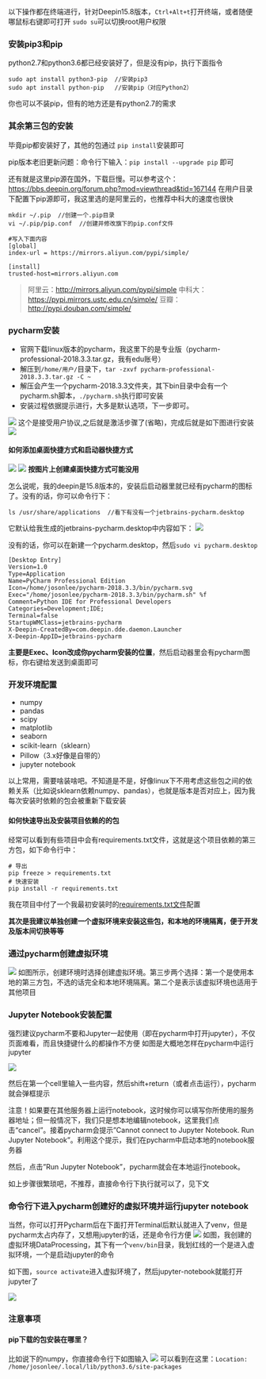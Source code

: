 以下操作都在终端进行，针对Deepin15.8版本，`Ctrl+Alt+t`打开终端，或者随便哪鼠标右键即可打开
`sudo su`可以切换root用户权限

### 安装pip3和pip

python2.7和python3.6都已经安装好了，但是没有pip，执行下面指令

```
sudo apt install python3-pip  //安装pip3
sudo apt install python-pip   //安装pip（对应Python2）
```

你也可以不装pip，但有的地方还是有python2.7的需求

### 其余第三包的安装

毕竟pip都安装好了，其他的包通过 `pip install`安装即可

pip版本老旧更新问题：命令行下输入：`pip install --upgrade pip` 即可

还有就是这里pip源在国外，下载巨慢。可以参考这个：https://bbs.deepin.org/forum.php?mod=viewthread&tid=167144
在用户目录下配置下pip源即可，我这里选的是阿里云的，也推荐中科大的速度也很快

```
mkdir ~/.pip  //创建一个.pip目录
vi ~/.pip/pip.conf  //创建并修改旗下的pip.conf文件

#写入下面内容
[global]
index-url = https://mirrors.aliyun.com/pypi/simple/

[install]
trusted-host=mirrors.aliyun.com
```
> 阿里云：http://mirrors.aliyun.com/pypi/simple
中科大：https://pypi.mirrors.ustc.edu.cn/simple/
豆瓣：http://pypi.douban.com/simple/


### pycharm安装
- 官网下载linux版本的pycharm，我这里下的是专业版（pycharm-professional-2018.3.3.tar.gz，我有edu账号）
- 解压到`/home/用户/`目录下，`tar -zxvf pycharm-professional-2018.3.3.tar.gz -C ~`
- 解压会产生一个pycharm-2018.3.3文件夹，其下bin目录中会有一个pycharm.sh脚本，`./pycharm.sh`执行即可安装
- 安装过程依据提示进行，大多是默认选项，下一步即可。

 ![](assets/pycharm安装00.png)
 这个是接受用户协议,之后就是激活步骤了(省略)，完成后就是如下图进行安装
  ![](assets/pycharm安装01.png)

#### 如何添加桌面快捷方式和启动器快捷方式

![](assets/pycharm安装02.png)
![](assets/pycharm安装03.png)
**按图片上创建桌面快捷方式可能没用**

怎么说呢，我的deepin是15.8版本的，安装后启动器里就已经有pycharm的图标了。没有的话，你可以命令行下：
```
ls /usr/share/applications  //看下有没有一个jetbrains-pycharm.desktop
```
它默认给我生成的jetbrains-pycharm.desktop中内容如下：
![](assets/pycharm桌面.png)

没有的话，你可以在新建一个pycharm.desktop，然后`sudo vi pycharm.desktop`
```
[Desktop Entry]
Version=1.0
Type=Application
Name=PyCharm Professional Edition
Icon=/home/josonlee/pycharm-2018.3.3/bin/pycharm.svg
Exec="/home/josonlee/pycharm-2018.3.3/bin/pycharm.sh" %f
Comment=Python IDE for Professional Developers
Categories=Development;IDE;
Terminal=false
StartupWMClass=jetbrains-pycharm
X-Deepin-CreatedBy=com.deepin.dde.daemon.Launcher
X-Deepin-AppID=jetbrains-pycharm
```
**主要是Exec、Icon改成你pycharm安装的位置**，然后启动器里会有pycharm图标，你右键给发送到桌面即可

### 开发环境配置
- numpy
- pandas
- scipy
- matplotlib
- seaborn
- scikit-learn（sklearn）
- Pillow（3.x好像是自带的）
- jupyter notebook

以上常用，需要啥装啥吧。不知道是不是，好像linux下不用考虑这些包之间的依赖关系（比如说sklearn依赖numpy、pandas），也就是版本是否对应上，因为我每次安装时依赖的包会被重新下载安装

#### 如何快速导出及安装项目依赖的的包

经常可以看到有些项目中会有requirements.txt文件，这就是这个项目依赖的第三方包，如下命令行中：
```
# 导出
pip freeze > requirements.txt
# 快速安装
pip install -r requirements.txt
```
我在项目中付了一个我最初安装时的[requirements.txt文件](https://github.com/josonle/Coding-Now/blob/master/Linux%E7%B3%BB%E7%BB%9F%E4%B8%8B%E5%BC%80%E5%8F%91%E7%8E%AF%E5%A2%83%E6%90%AD%E5%BB%BA/requirements.txt)配置

**其次是我建议单独创建一个虚拟环境来安装这些包，和本地的环境隔离，便于开发及版本间切换等等**

### 通过pycharm创建虚拟环境
![](assets/pycharm虚拟环境00.png)
如图所示，创建环境时选择创建虚拟环境。第三步两个选择：第一个是使用本地的第三方包，不选的话完全和本地环境隔离。第二个是表示该虚拟环境也适用于其他项目

### Jupyter Notebook安装配置
强烈建议pycharm不要和Jupyter一起使用（即在pycharm中打开jupyter），不仅页面难看，而且快捷键什么的都操作不方便
如图是大概地怎样在pycharm中运行jupyter

![](assets/pycharm中运行jupyter.png)

然后在第一个cell里输入一些内容，然后shift+return（或者点击运行），pycharm就会弹框提示

注意！如果要在其他服务器上运行notebook，这时候你可以填写你所使用的服务器地址；但一般情况下，我们只是想本地编辑notebook，这里我们点击“cancel”。接着pycharm会提示”Cannot connect to Jupyter Notebook. Run Jupyter Notebook”。利用这个提示，我们在pycharm中启动本地的notebook服务器

然后，点击”Run Jupyter Notebook”，pycharm就会在本地运行notebook。

如上步骤很繁琐吧，不推荐，直接命令行下执行就可以了，见下文

### 命令行下进入pycharm创建好的虚拟环境并运行jupyter notebook
当然，你可以打开Pycharm后在下面打开Terminal后默认就进入了venv，但是pycharm太占内存了，又想用jupyter的话，还是命令行方便
![](assets/venv.png)
如图，我创建的虚拟环境DataProcessing，其下有一个`venv/bin`目录，我划红线的一个是进入虚拟环境，一个是启动jupyter的命令

如下图，`source activate`进入虚拟环境了，然后jupyter-notebook就能打开jupyter了

![](assets/启动venv.png)
### 注意事项
#### pip下载的包安装在哪里？
比如说下的numpy，你直接命令行下如图输入
![](assets/pip下载在哪里.png)
可以看到在这里：`Location: /home/josonlee/.local/lib/python3.6/site-packages`
